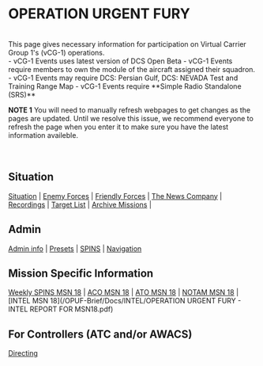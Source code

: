 # OPERATION URGENT FURY

<br>
This page gives necessary information for participation on Virtual Carrier Group 1's (vCG-1) operations.<br>
- vCG-1 Events uses latest version of DCS Open Beta
- vCG-1 Events require members to own the module of the aircraft assigned their squadron.
- vCG-1 Events may require DCS: Persian Gulf, DCS: NEVADA Test and Training Range Map
- vCG-1 Events require **Simple Radio Standalone (SRS)**
<br>

**NOTE 1** You will need to manually refresh webpages to get changes as the pages are updated. Until we resolve this issue, we recommend everyone to refresh the page when you enter it to make sure you have the latest information availeble.
<br>
<br>
<br>

## Situation
[Situation](/Docs/Situation.md) |  [Enemy Forces](/OPUF-Brief/Docs/Enemy/Enemy.html)  |  [Friendly Forces](/Docs/Friendlies.md) | [The News Company](/OPUF-Brief/Docs/News/News_company.html) |  
[Recordings](/OPUF-Brief/Docs/Movies.html) | [Target List](/OPUF-Brief/Docs/TARGET/Target_list.html) | [Archive Missions](/OPUF-Brief/Docs/Archive.html) |  




## Admin
[Admin info](/OPUF-Brief/Docs/Admin/Admin.html) | [Presets](/Docs/Presets.md)  | [SPINS](/Docs/SPINS.md) | [Navigation](/Docs/Navigation.md)



## Mission Specific Information <br>
[Weekly SPINS MSN 18](/OPUF-Brief/Docs/SPINS_18.html) | [ACO MSN 18](/OPUF-Brief/Docs/ACO/ACO_18.html) | [ATO MSN 18](/OPUF-Brief/Docs/ATO/ATO_18.html) | [NOTAM MSN 18](/OPUF-Brief/Docs/NOTAM/NOTAM_18.html) |  
[INTEL MSN 18](/OPUF-Brief/Docs/INTEL/OPERATION URGENT FURY - INTEL REPORT FOR MSN18.pdf)


## For Controllers (ATC and/or AWACS)
[Directing](/OPUF-Brief/Docs/Directing/directing.html)
<br>
